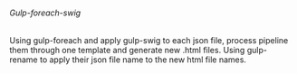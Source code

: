 ###### Gulp-foreach-swig
Using gulp-foreach and apply gulp-swig to each json file, process pipeline them through one template and generate new .html files. Using gulp-rename to apply their json file name to the new html file names.
